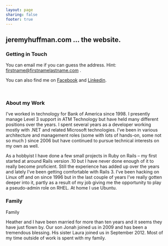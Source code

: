 ```yaml
---
layout: page
sharing: false
footer: true
---
```




## jeremyhuffman.com ... the website. 

### Getting in Touch

You can email me if you can guess the address. Hint: firstname@firstnamelastname.com . 

You can also find me on [Facebook](https://www.facebook.com/JeremyHuffman) and [Linkedin](http://www.linkedin.com/in/jeremyhuffman). 

<br/>

### About my Work

I’ve worked in technology for Bank of America since 1998. I presently manage Level 3 support in ATM Technology but have held many different positions over the years.   I spent several years as a developer working mostly with .NET and related Microsoft technologies.  I’ve been in various architecture and management roles (some with lots of hands-on, some not so much ) since 2006 but have continued to pursue technical interests on my own as well.

As a hobbyist I have done a few small projects in Ruby on Rails – my first started at around Rails version .10 but I have never done enough of it to really become proficient. Still the experience has added up over the years and lately I’ve been getting comfortable with Rails 3.  I’ve been hacking on Linux off and on since 1996 but in the last couple of years I’ve really gotten deeper into it, partly as a result of my job giving me the opportunity to play a pseudo-admin role on RHEL. At home I use Ubuntu.

### Family

Family

Heather and I have been married for more than ten years and it seems they have just flown by. Our son Jonah joined us in 2009 and has been a tremendous blessing. His sister Laura joined us in September 2012. Most of my time outside of work is spent with my family.
